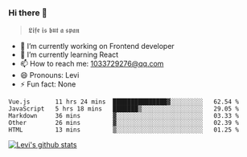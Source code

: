 ### Hi there 👋

> 𝕷𝖎𝖋𝖊 𝖎𝖘 𝖇𝖚𝖙 𝖆 𝖘𝖕𝖆𝖓

- 🔭 I’m currently working on Frontend developer
- 🌱 I’m currently learning React
- 📫 How to reach me: 1033729276@qq.com
- 😄 Pronouns: Levi
- ⚡ Fun fact: None


<!--START_SECTION:waka-->
```text
Vue.js       11 hrs 24 mins  ███████████████▓░░░░░░░░░   62.54 % 
JavaScript   5 hrs 18 mins   ███████▒░░░░░░░░░░░░░░░░░   29.05 % 
Markdown     36 mins         ▓░░░░░░░░░░░░░░░░░░░░░░░░   03.33 % 
Other        26 mins         ▓░░░░░░░░░░░░░░░░░░░░░░░░   02.39 % 
HTML         13 mins         ▒░░░░░░░░░░░░░░░░░░░░░░░░   01.25 % 
```
<!--END_SECTION:waka-->


[![Levi's github stats](https://github-readme-stats.vercel.app/api?username=chaossssss)](https://github.com/anuraghazra/github-readme-stats)